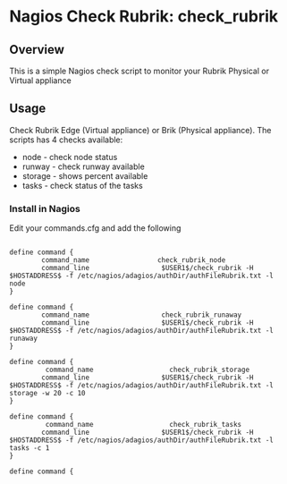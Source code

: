 # Nagios Check Rubrik: check_rubrik

## Overview

This is a simple Nagios check script to monitor your Rubrik Physical or Virtual appliance

## Usage

Check Rubrik Edge (Virtual appliance) or Brik (Physical appliance).
The scripts has 4 checks available:
- node - check node status
- runway - check runway available
- storage - shows percent available
- tasks - check status of the tasks



### Install in Nagios

Edit your commands.cfg and add the following

<pre><code>
define command {
        command_name                 check_rubrik_node             
        command_line                  $USER1$/check_rubrik -H $HOSTADDRESS$ -f /etc/nagios/adagios/authDir/authFileRubrik.txt -l node
}

define command {
        command_name                  check_rubrik_runaway
        command_line                  $USER1$/check_rubrik -H $HOSTADDRESS$ -f /etc/nagios/adagios/authDir/authFileRubrik.txt -l runaway
}

define command {
         command_name                   check_rubrik_storage          
        command_line                  $USER1$/check_rubrik -H $HOSTADDRESS$ -f /etc/nagios/adagios/authDir/authFileRubrik.txt -l storage -w 20 -c 10
}

define command {
         command_name                   check_rubrik_tasks            
        command_line                  $USER1$/check_rubrik -H $HOSTADDRESS$ -f /etc/nagios/adagios/authDir/authFileRubrik.txt -l tasks -c 1
}

define command {

</code></pre>


